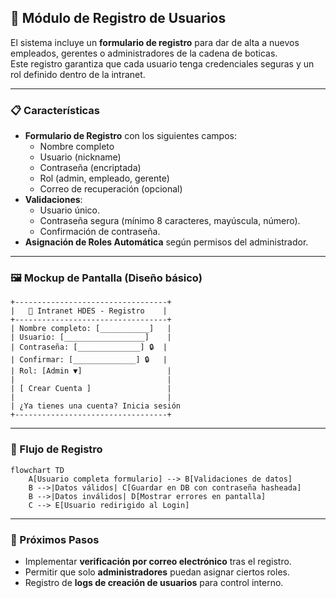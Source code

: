 ## 📝 Módulo de Registro de Usuarios

El sistema incluye un **formulario de registro** para dar de alta a nuevos empleados, gerentes o administradores de la cadena de boticas.  
Este registro garantiza que cada usuario tenga credenciales seguras y un rol definido dentro de la intranet.

------

### 📋 Características

- **Formulario de Registro** con los siguientes campos:
  - Nombre completo
  - Usuario (nickname)
  - Contraseña (encriptada)
  - Rol (admin, empleado, gerente)
  - Correo de recuperación (opcional)
- **Validaciones**:
  - Usuario único.
  - Contraseña segura (mínimo 8 caracteres, mayúscula, número).
  - Confirmación de contraseña.
- **Asignación de Roles Automática** según permisos del administrador.

------

### 🖼️ Mockup de Pantalla (Diseño básico)

```plaintext
+----------------------------------+
|   🏥 Intranet HDES - Registro    |
+----------------------------------+
| Nombre completo: [___________]   |
| Usuario: [__________________]    |
| Contraseña: [______________] 🔒  |
| Confirmar: [______________] 🔒   |
| Rol: [Admin ▼]                   |
|                                  |
| [ Crear Cuenta ]                 |
|                                  |
| ¿Ya tienes una cuenta? Inicia sesión
+----------------------------------+
```

------

### 🔐 Flujo de Registro

```mermaid
flowchart TD
    A[Usuario completa formulario] --> B[Validaciones de datos]
    B -->|Datos válidos| C[Guardar en DB con contraseña hasheada]
    B -->|Datos inválidos| D[Mostrar errores en pantalla]
    C --> E[Usuario redirigido al Login]
```

------

### 🚀 Próximos Pasos

- Implementar **verificación por correo electrónico** tras el registro.
- Permitir que solo **administradores** puedan asignar ciertos roles.
- Registro de **logs de creación de usuarios** para control interno.